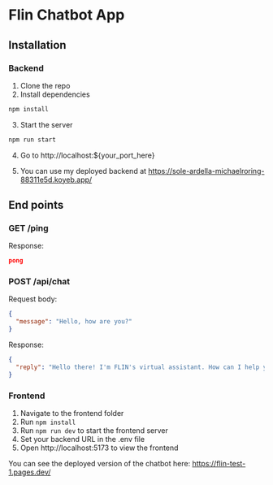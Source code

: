 <!-- INSTRUCT TO INSTALL THE BACKEND -->

# Flin Chatbot App

## Installation

### Backend

1. Clone the repo
2. Install dependencies

```bash
npm install
```

3. Start the server

```bash
npm run start
```

4. Go to http://localhost:${your_port_here}

5. You can use my deployed backend at https://sole-ardella-michaelroring-88311e5d.koyeb.app/

## End points

### GET /ping

Response:

```json
pong

```

### POST /api/chat

Request body:

```json
{
  "message": "Hello, how are you?"
}
```

Response:

```json
{
  "reply": "Hello there! I'm FLIN's virtual assistant. How can I help you today?"
}
```

### Frontend

1. Navigate to the frontend folder
2. Run `npm install`
3. Run `npm run dev` to start the frontend server
4. Set your backend URL in the .env file
5. Open http://localhost:5173 to view the frontend

You can see the deployed version of the chatbot here:
https://flin-test-1.pages.dev/
